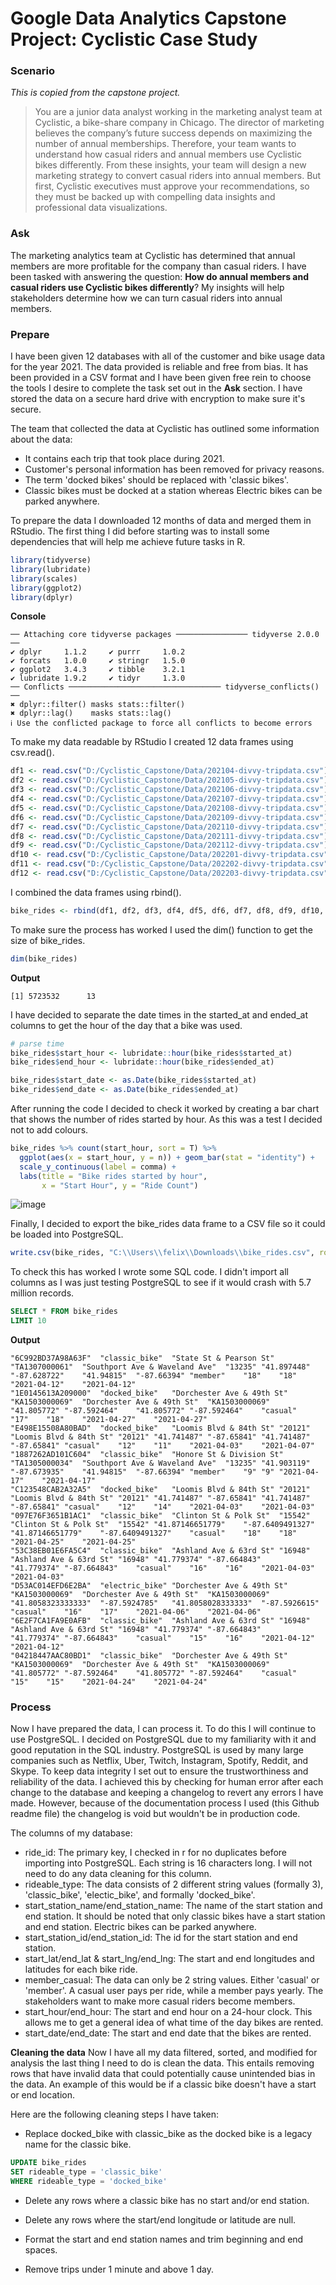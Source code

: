 # Google Data Analytics Capstone Project: Cyclistic Case Study

### Scenario
_This is copied from the capstone project._

> You are a junior data analyst working in the marketing analyst team at Cyclistic, a bike-share company in Chicago. The director
of marketing believes the company’s future success depends on maximizing the number of annual memberships. Therefore,
your team wants to understand how casual riders and annual members use Cyclistic bikes differently. From these insights,
your team will design a new marketing strategy to convert casual riders into annual members. But first, Cyclistic executives
must approve your recommendations, so they must be backed up with compelling data insights and professional data
visualizations.

### Ask
The marketing analytics team at Cyclistic has determined that annual members are more profitable for the company than casual riders. I have been tasked with answering the question: **How do annual members and casual riders use Cyclistic bikes differently**? My insights will help stakeholders determine how we can turn casual riders into annual members.

### Prepare
I have been given 12 databases with all of the customer and bike usage data for the year 2021. The data provided is reliable and free from bias. It has been provided in a CSV format and I have been given free rein to choose the tools I desire to complete the task set out in the **Ask** section. I have stored the data on a secure hard drive with encryption to make sure it's secure.

The team that collected the data at Cyclistic has outlined some information about the data:
* It contains each trip that took place during 2021.
* Customer's personal information has been removed for privacy reasons.
* The term 'docked bikes' should be replaced with 'classic bikes'.
* Classic bikes must be docked at a station whereas Electric bikes can be parked anywhere.

To prepare the data I downloaded 12 months of data and merged them in RStudio. The first thing I did before starting was to install some dependencies that will help me achieve future tasks in R.

```r
library(tidyverse)
library(lubridate)
library(scales)
library(ggplot2)
library(dplyr)
```
**Console**
```
── Attaching core tidyverse packages ──────────────── tidyverse 2.0.0 ──
✔ dplyr     1.1.2     ✔ purrr     1.0.2
✔ forcats   1.0.0     ✔ stringr   1.5.0
✔ ggplot2   3.4.3     ✔ tibble    3.2.1
✔ lubridate 1.9.2     ✔ tidyr     1.3.0
── Conflicts ────────────────────────────────── tidyverse_conflicts() ──
✖ dplyr::filter() masks stats::filter()
✖ dplyr::lag()    masks stats::lag()
ℹ Use the conflicted package to force all conflicts to become errors
```

To make my data readable by RStudio I created 12 data frames using csv.read().

```r
df1 <- read.csv("D:/Cyclistic_Capstone/Data/202104-divvy-tripdata.csv")
df2 <- read.csv("D:/Cyclistic_Capstone/Data/202105-divvy-tripdata.csv")
df3 <- read.csv("D:/Cyclistic_Capstone/Data/202106-divvy-tripdata.csv")
df4 <- read.csv("D:/Cyclistic_Capstone/Data/202107-divvy-tripdata.csv")
df5 <- read.csv("D:/Cyclistic_Capstone/Data/202108-divvy-tripdata.csv")
df6 <- read.csv("D:/Cyclistic_Capstone/Data/202109-divvy-tripdata.csv")
df7 <- read.csv("D:/Cyclistic_Capstone/Data/202110-divvy-tripdata.csv")
df8 <- read.csv("D:/Cyclistic_Capstone/Data/202111-divvy-tripdata.csv")
df9 <- read.csv("D:/Cyclistic_Capstone/Data/202112-divvy-tripdata.csv")
df10 <- read.csv("D:/Cyclistic_Capstone/Data/202201-divvy-tripdata.csv")
df11 <- read.csv("D:/Cyclistic_Capstone/Data/202202-divvy-tripdata.csv")
df12 <- read.csv("D:/Cyclistic_Capstone/Data/202203-divvy-tripdata.csv")
```

I combined the data frames using rbind().
```r
bike_rides <- rbind(df1, df2, df3, df4, df5, df6, df7, df8, df9, df10, df11, df12)
```

To make sure the process has worked I used the dim() function to get the size of bike_rides.
```r
dim(bike_rides)
```
**Output**
```
[1] 5723532      13
```

I have decided to separate the date times in the started_at and ended_at columns to get the hour of the day that a bike was used.

```r
# parse time
bike_rides$start_hour <- lubridate::hour(bike_rides$started_at)
bike_rides$end_hour <- lubridate::hour(bike_rides$ended_at)

bike_rides$start_date <- as.Date(bike_rides$started_at)
bike_rides$end_date <- as.Date(bike_rides$ended_at)
```

After running the code I decided to check it worked by creating a bar chart that shows the number of rides started by hour. As this was a test I decided not to add colours.

```r
bike_rides %>% count(start_hour, sort = T) %>% 
  ggplot(aes(x = start_hour, y = n)) + geom_bar(stat = "identity") +
  scale_y_continuous(label = comma) +
  labs(title = "Bike rides started by hour", 
       x = "Start Hour", y = "Ride Count")
```

![image](https://github.com/flewis267/GoogleDataAnalytics-Cyclist-Casestudy/assets/81341510/60c83a67-f1fd-4fb8-9b07-aeac5be74e31)

Finally, I decided to export the bike_rides data frame to a CSV file so it could be loaded into PostgreSQL. 

```r
write.csv(bike_rides, "C:\\Users\\felix\\Downloads\\bike_rides.csv", row.names = FALSE)
```

To check this has worked I wrote some SQL code. I didn't import all columns as I was just testing PostgreSQL to see if it would crash with 5.7 million records.

```sql
SELECT * FROM bike_rides
LIMIT 10
```
**Output**
```
"6C992BD37A98A63F"	"classic_bike"	"State St & Pearson St"	"TA1307000061"	"Southport Ave & Waveland Ave"	"13235"	"41.897448"	"-87.628722"	"41.94815"	"-87.66394"	"member"	"18"	"18"	"2021-04-12"	"2021-04-12"
"1E0145613A209000"	"docked_bike"	"Dorchester Ave & 49th St"	"KA1503000069"	"Dorchester Ave & 49th St"	"KA1503000069"	"41.805772"	"-87.592464"	"41.805772"	"-87.592464"	"casual"	"17"	"18"	"2021-04-27"	"2021-04-27"
"E498E15508A80BAD"	"docked_bike"	"Loomis Blvd & 84th St"	"20121"	"Loomis Blvd & 84th St"	"20121"	"41.741487"	"-87.65841"	"41.741487"	"-87.65841"	"casual"	"12"	"11"	"2021-04-03"	"2021-04-07"
"1887262AD101C604"	"classic_bike"	"Honore St & Division St"	"TA1305000034"	"Southport Ave & Waveland Ave"	"13235"	"41.903119"	"-87.673935"	"41.94815"	"-87.66394"	"member"	"9"	"9"	"2021-04-17"	"2021-04-17"
"C123548CAB2A32A5"	"docked_bike"	"Loomis Blvd & 84th St"	"20121"	"Loomis Blvd & 84th St"	"20121"	"41.741487"	"-87.65841"	"41.741487"	"-87.65841"	"casual"	"12"	"14"	"2021-04-03"	"2021-04-03"
"097E76F3651B1AC1"	"classic_bike"	"Clinton St & Polk St"	"15542"	"Clinton St & Polk St"	"15542"	"41.87146651779"	"-87.6409491327"	"41.87146651779"	"-87.6409491327"	"casual"	"18"	"18"	"2021-04-25"	"2021-04-25"
"53C38EB01E6FA5C4"	"classic_bike"	"Ashland Ave & 63rd St"	"16948"	"Ashland Ave & 63rd St"	"16948"	"41.779374"	"-87.664843"	"41.779374"	"-87.664843"	"casual"	"16"	"16"	"2021-04-03"	"2021-04-03"
"D53AC014EFD6E2BA"	"electric_bike"	"Dorchester Ave & 49th St"	"KA1503000069"	"Dorchester Ave & 49th St"	"KA1503000069"	"41.8058323333333"	"-87.5924785"	"41.8058028333333"	"-87.5926615"	"casual"	"16"	"17"	"2021-04-06"	"2021-04-06"
"6E2F7CA1FA9E0AFB"	"classic_bike"	"Ashland Ave & 63rd St"	"16948"	"Ashland Ave & 63rd St"	"16948"	"41.779374"	"-87.664843"	"41.779374"	"-87.664843"	"casual"	"15"	"16"	"2021-04-12"	"2021-04-12"
"04218447AAC80BD1"	"classic_bike"	"Dorchester Ave & 49th St"	"KA1503000069"	"Dorchester Ave & 49th St"	"KA1503000069"	"41.805772"	"-87.592464"	"41.805772"	"-87.592464"	"casual"	"15"	"15"	"2021-04-24"	"2021-04-24"
```


### Process
Now I have prepared the data, I can process it. To do this I will continue to use PostgreSQL. I decided on PostgreSQL due to my familiarity with it and good reputation in the SQL industry. PostgreSQL is used by many large companies such as Netflix, Uber, Twitch, Instagram, Spotify, Reddit, and Skype. To keep data integrity I set out to ensure the trustworthiness and reliability of the data. I achieved this by checking for human error after each change to the database and keeping a changelog to revert any errors I have made. However, because of the documentation process I used (this Github readme file) the changelog is void but wouldn't be in production code.

The columns of my database:
* ride_id: The primary key, I checked in r for no duplicates before importing into PostgreSQL. Each string is 16 characters long. I will not need to do any data cleaning for this column.
* rideable_type: The data consists of 2 different string values (formally 3), 'classic_bike', 'electic_bike', and formally 'docked_bike'.
* start_station_name/end_station_name: The name of the start station and end station. It should be noted that only classic bikes have a start station and end station. Electric bikes can be parked anywhere.
* start_station_id/end_station_id: The id for the start station and end station.
* start_lat/end_lat & start_lng/end_lng: The start and end longitudes and latitudes for each bike ride.
* member_casual: The data can only be 2 string values. Either 'casual' or 'member'. A casual user pays per ride, while a member pays yearly. The stakeholders want to make more casual riders become members. 
* start_hour/end_hour: The start and end hour on a 24-hour clock. This allows me to get a general idea of what time of the day bikes are rented.
* start_date/end_date: The start and end date that the bikes are rented.

**Cleaning the data**
Now I have all my data filtered, sorted, and modified for analysis the last thing I need to do is clean the data. This entails removing rows that have invalid data that could potentially cause unintended bias in the data. An example of this would be if a classic bike doesn't have a start or end location.

Here are the following cleaning steps I have taken:
* Replace docked_bike with classic_bike as the docked bike is a legacy name for the classic bike.
```sql
UPDATE bike_rides
SET rideable_type = 'classic_bike'
WHERE rideable_type = 'docked_bike'
```
* Delete any rows where a classic bike has no start and/or end station.

* Delete any rows where the start/end longitude or latitude are null.
* Format the start and end station names and trim beginning and end spaces.
* Remove trips under 1 minute and above 1 day.

